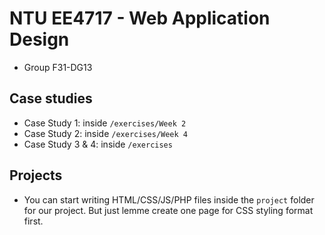 # NTU EE4717 - Web Application Design
* Group F31-DG13

## Case studies
* Case Study 1: inside `/exercises/Week 2`
* Case Study 2: inside `/exercises/Week 4`
* Case Study 3 & 4: inside `/exercises`

## Projects
* You can start writing HTML/CSS/JS/PHP files inside the `project` folder for our project. But just lemme create one page for CSS styling format first.
